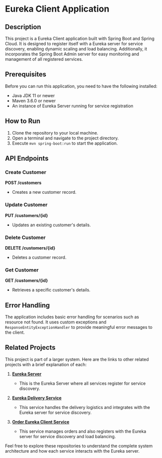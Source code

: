 # Eureka Client Application

## Description

This project is a Eureka Client application built with Spring Boot and Spring Cloud. It is designed to register itself with a Eureka server for service discovery, enabling dynamic scaling and load balancing. Additionally, it incorporates the Spring Boot Admin server for easy monitoring and management of all registered services.

## Prerequisites

Before you can run this application, you need to have the following installed:

- Java JDK 11 or newer
- Maven 3.6.0 or newer
- An instance of Eureka Server running for service registration

## How to Run

1. Clone the repository to your local machine.
2. Open a terminal and navigate to the project directory.
3. Execute `mvn spring-boot:run` to start the application.

## API Endpoints

### Create Customer
**POST /customers**
- Creates a new customer record.

### Update Customer
**PUT /customers/{id}**
- Updates an existing customer's details.

### Delete Customer
**DELETE /customers/{id}**
- Deletes a customer record.

### Get Customer
**GET /customers/{id}**
- Retrieves a specific customer's details.

## Error Handling

The application includes basic error handling for scenarios such as resource not found. It uses custom exceptions and `ResponseEntityExceptionHandler` to provide meaningful error messages to the client.

## Related Projects

This project is part of a larger system. Here are the links to other related projects with a brief explanation of each:

1. **[Eureka Server](https://github.com/saturi11/eurekaserver)**
   - This is the Eureka Server where all services register for service discovery.

2. **[Eureka Delivery Service](https://github.com/saturi11/eurekaDelivery)**
   - This service handles the delivery logistics and integrates with the Eureka server for service discovery.

3. **[Order Eureka Client Service](https://github.com/saturi11/Order-Eureka-Client-Service)**
   - This service manages orders and also registers with the Eureka server for service discovery and load balancing.

Feel free to explore these repositories to understand the complete system architecture and how each service interacts with the Eureka server.

